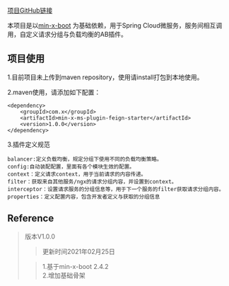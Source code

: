 
[项目GitHub链接](https://github.com/min-x/min-x-ms-plugin-feign-starter)

本项目是以[min-x-boot](https://github.com/min-x/min-x-boot) 为基础依赖，用于Spring Cloud微服务，服务间相互调用，自定义请求分组与负载均衡的AB插件。

## 项目使用
1.目前项目未上传到maven repository，使用请install打包到本地使用。

2.maven使用，请添加如下配置：
```aidl
<dependency>
    <groupId>com.x</groupId>
    <artifactId>min-x-ms-plugin-feign-starter</artifactId>
    <version>1.0.0</version>
</dependency>
```
3.插件定义规范
```aidl
balancer:定义负载均衡，规定分组下使用不同的负载均衡策略。
config:自动装配配置，里面有各个模块生效的配置。
context：定义请求context，用于当前请求的内容传递。
filter：获取来自其他服务/ngx的请求分组内容，并设置到context。
interceptor：设置请求服务的分组信息等，用于下一个服务的filter获取请求分组内容。
properties：定义配置内容，包含开发者定义与获取的分组信息
```

## Reference
> 版本V1.0.0
>> 更新时间2021年02月25日
>
>> 1.基于min-x-boot 2.4.2  
>> 2.增加基础骨架